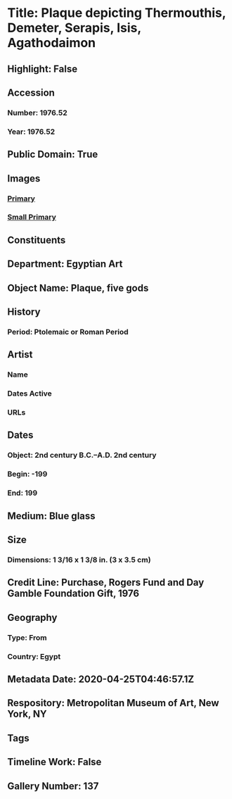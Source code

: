 # Title: Plaque depicting Thermouthis, Demeter, Serapis, Isis, Agathodaimon
## Highlight: False
## Accession
### Number: 1976.52
### Year: 1976.52
## Public Domain: True
## Images
### [Primary](https://images.metmuseum.org/CRDImages/eg/original/vs04.2.526d.jpg)
### [Small Primary](https://images.metmuseum.org/CRDImages/eg/web-large/vs04.2.526d.jpg)
## Constituents
## Department: Egyptian Art
## Object Name: Plaque, five gods
## History
### Period: Ptolemaic or Roman Period
## Artist
### Name
### Dates Active
### URLs
## Dates
### Object: 2nd century B.C.–A.D. 2nd century
### Begin: -199
### End: 199
## Medium: Blue glass
## Size
### Dimensions: 1 3/16 x 1 3/8 in. (3 x 3.5 cm)
## Credit Line: Purchase, Rogers Fund and Day Gamble Foundation Gift, 1976
## Geography
### Type: From
### Country: Egypt
## Metadata Date: 2020-04-25T04:46:57.1Z
## Respository: Metropolitan Museum of Art, New York, NY
## Tags
## Timeline Work: False
## Gallery Number: 137